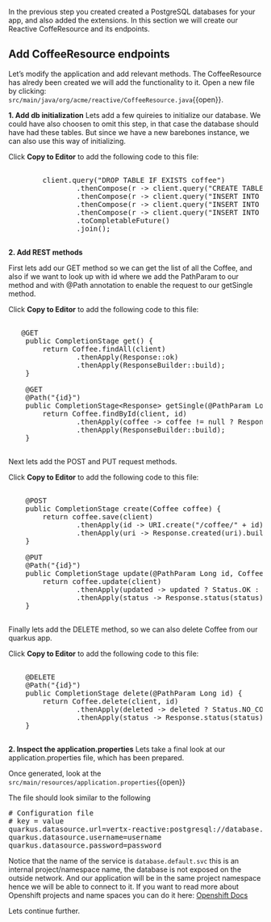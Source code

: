 In the previous step you created created a PostgreSQL databases for your app, and also added the extensions. In this section we will create our Reactive CoffeResource and its endpoints.


## Add CoffeeResource endpoints

Let’s modify the application and add relevant methods. The CoffeeResource has alredy been created we will add the functionality to it. 
Open a new file by clicking: `src/main/java/org/acme/reactive/CoffeeResource.java`{{open}}.

**1. Add db initialization**
Lets add a few quireies to initialize our database. We could have also choosen to omit this step, in that case the database should have had these tables. But since we have a new barebones instance, we can also use this way of initializing. 

Click **Copy to Editor** to add the following code to this file:

<pre class="file" data-filename="src/main/java/org/acme/reactive/CoffeeResource.java" data-target="insert" data-marker="// TODO initdb">

        client.query("DROP TABLE IF EXISTS coffee")
                .thenCompose(r -> client.query("CREATE TABLE coffee (id SERIAL PRIMARY KEY, name TEXT NOT NULL)"))
                .thenCompose(r -> client.query("INSERT INTO coffee (name) VALUES ('Americano')"))
                .thenCompose(r -> client.query("INSERT INTO coffee (name) VALUES ('Latte')"))
                .thenCompose(r -> client.query("INSERT INTO coffee (name) VALUES ('Mocha')"))
                .toCompletableFuture()
                .join();

</pre>

**2. Add REST methods**

First lets add our GET method so we can get the list of all the Coffee, and also if we want to look up with id where we add the PathParam to our method and with @Path annotation to enable the request to our getSingle method.

Click **Copy to Editor** to add the following code to this file:
<pre class="file" data-filename="src/main/java/org/acme/reactive/CoffeeResource.java" data-target="insert" data-marker="// TODO GET">

   @GET
    public CompletionStage<Response> get() {
        return Coffee.findAll(client)
                .thenApply(Response::ok)
                .thenApply(ResponseBuilder::build);
    }

    @GET
    @Path("{id}")
    public CompletionStage&lt;Response&gt; getSingle(@PathParam Long id) {
        return Coffee.findById(client, id)
                .thenApply(coffee -> coffee != null ? Response.ok(coffee) : Response.status(Status.NOT_FOUND))
                .thenApply(ResponseBuilder::build);
    }

</pre>



Next lets add the POST and PUT request methods. 

Click **Copy to Editor** to add the following code to this file:
<pre class="file" data-filename="src/main/java/org/acme/reactive/CoffeeResource.java" data-target="insert" data-marker="// TODO POST">

    @POST
    public CompletionStage<Response> create(Coffee coffee) {
        return coffee.save(client)
                .thenApply(id -> URI.create("/coffee/" + id))
                .thenApply(uri -> Response.created(uri).build());
    }

    @PUT
    @Path("{id}")
    public CompletionStage<Response> update(@PathParam Long id, Coffee coffee) {
        return coffee.update(client)
                .thenApply(updated -> updated ? Status.OK : Status.NOT_FOUND)
                .thenApply(status -> Response.status(status).build());
    }

</pre>

Finally lets add the DELETE method, so we can also delete Coffee from our quarkus app.

Click **Copy to Editor** to add the following code to this file:
<pre class="file" data-filename="src/main/java/org/acme/reactive/CoffeeResource.java" data-target="insert" data-marker="// TODO DELETE">

    @DELETE
    @Path("{id}")
    public CompletionStage<Response> delete(@PathParam Long id) {
        return Coffee.delete(client, id)
                .thenApply(deleted -> deleted ? Status.NO_CONTENT : Status.NOT_FOUND)
                .thenApply(status -> Response.status(status).build());
    }

</pre>


**2. Inspect the application.properties**
Lets take a final look at our application.properties file, which has been prepared. 

Once generated, look at the `src/main/resources/application.properties`{{open}}

The file should look similar to the following
<pre class="file">
# Configuration file
# key = value
quarkus.datasource.url=vertx-reactive:postgresql://database.default.svc:5432/sampledb
quarkus.datasource.username=username
quarkus.datasource.password=password
</pre>

Notice that the name of the service is `database.default.svc` this is an internal project/namespace name, the database is not exposed on the outside network. And our application will be in the same project namespace hence we will be able to connect to it.
If you want to read more about Openshift projects and name spaces you can do it here: [Openshift Docs](https://docs.openshift.com/enterprise/3.0/architecture/core_concepts/projects_and_users.html)

Lets continue further.
